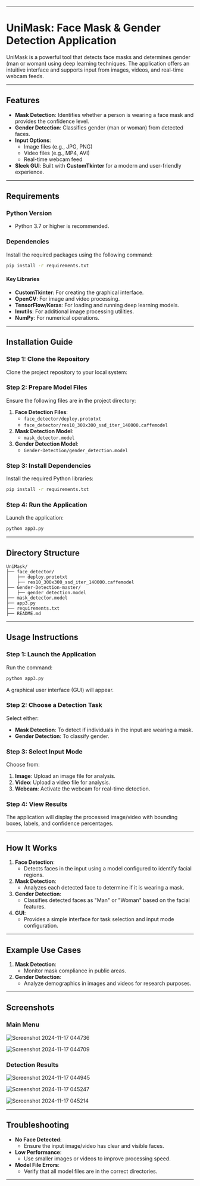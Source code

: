 
---

# UniMask: Face Mask & Gender Detection Application

UniMask is a powerful tool that detects face masks and determines gender (man or woman) using deep learning techniques. The application offers an intuitive interface and supports input from images, videos, and real-time webcam feeds.

---

## Features

- **Mask Detection**: Identifies whether a person is wearing a face mask and provides the confidence level.
- **Gender Detection**: Classifies gender (man or woman) from detected faces.
- **Input Options**:
  - Image files (e.g., JPG, PNG)
  - Video files (e.g., MP4, AVI)
  - Real-time webcam feed
- **Sleek GUI**: Built with **CustomTkinter** for a modern and user-friendly experience.

---

## Requirements

### Python Version
- Python 3.7 or higher is recommended.

### Dependencies
Install the required packages using the following command:
```bash
pip install -r requirements.txt
```

#### Key Libraries
- **CustomTkinter**: For creating the graphical interface.
- **OpenCV**: For image and video processing.
- **TensorFlow/Keras**: For loading and running deep learning models.
- **Imutils**: For additional image processing utilities.
- **NumPy**: For numerical operations.

---

## Installation Guide

### Step 1: Clone the Repository
Clone the project repository to your local system:


### Step 2: Prepare Model Files
Ensure the following files are in the project directory:
1. **Face Detection Files**:
   - `face_detector/deploy.prototxt`
   - `face_detector/res10_300x300_ssd_iter_140000.caffemodel`
2. **Mask Detection Model**:
   - `mask_detector.model`
3. **Gender Detection Model**:
   - `Gender-Detection/gender_detection.model`

### Step 3: Install Dependencies
Install the required Python libraries:
```bash
pip install -r requirements.txt
```

### Step 4: Run the Application
Launch the application:
```bash
python app3.py
```

---

## Directory Structure

```
UniMask/
├── face_detector/
│   ├── deploy.prototxt
│   ├── res10_300x300_ssd_iter_140000.caffemodel
├── Gender-Detection-master/
│   ├── gender_detection.model
├── mask_detector.model
├── app3.py
├── requirements.txt
├── README.md
```

---

## Usage Instructions

### Step 1: Launch the Application
Run the command:
```bash
python app3.py
```
A graphical user interface (GUI) will appear.

### Step 2: Choose a Detection Task
Select either:
- **Mask Detection**: To detect if individuals in the input are wearing a mask.
- **Gender Detection**: To classify gender.

### Step 3: Select Input Mode
Choose from:
1. **Image**: Upload an image file for analysis.
2. **Video**: Upload a video file for analysis.
3. **Webcam**: Activate the webcam for real-time detection.

### Step 4: View Results
The application will display the processed image/video with bounding boxes, labels, and confidence percentages.

---

## How It Works

1. **Face Detection**:
   - Detects faces in the input using a model configured to identify facial regions.
2. **Mask Detection**:
   - Analyzes each detected face to determine if it is wearing a mask.
3. **Gender Detection**:
   - Classifies detected faces as "Man" or "Woman" based on the facial features.
4. **GUI**:
   - Provides a simple interface for task selection and input mode configuration.

---

## Example Use Cases

1. **Mask Detection**:
   - Monitor mask compliance in public areas.
2. **Gender Detection**:
   - Analyze demographics in images and videos for research purposes.

---

## Screenshots

### Main Menu
![Screenshot 2024-11-17 044736](https://github.com/user-attachments/assets/3d77090d-8d86-4094-950e-2ff21a001df0)

![Screenshot 2024-11-17 044709](https://github.com/user-attachments/assets/1c10a2c1-0431-4dbb-b81a-15170d42018c)


### Detection Results

![Screenshot 2024-11-17 044945](https://github.com/user-attachments/assets/81093515-d7b5-4a6c-8bb6-85f2fe54325a)

![Screenshot 2024-11-17 045247](https://github.com/user-attachments/assets/356ee68e-be8b-4d34-b657-66c0d8e949fb)

![Screenshot 2024-11-17 045214](https://github.com/user-attachments/assets/23375256-a31f-43b2-a90f-ff1c30d28b29)



---

## Troubleshooting

- **No Face Detected**:
  - Ensure the input image/video has clear and visible faces.
- **Low Performance**:
  - Use smaller images or videos to improve processing speed.
- **Model File Errors**:
  - Verify that all model files are in the correct directories.

---
